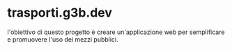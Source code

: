 # trasporti.g3b.dev

l'obiettivo di questo progetto è creare un'applicazione web per semplificare e promuovere l'uso dei mezzi pubblici.
